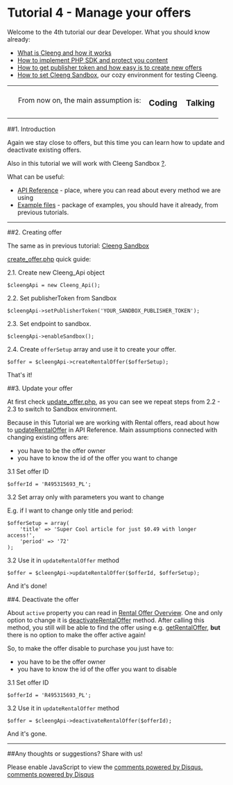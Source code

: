 Tutorial 4 - Manage your offers
===============================


Welcome to the 4th tutorial our dear Developer. What you should know already:

* [What is Cleeng and how it works](/Tutorials/Introduction)
* [How to implement PHP SDK and protect you content](/Tutorials/01_Protect_your_content)
* [How to get publisher token and how easy is to create new offers](/Tutorials/01_Creating_Offers)
* [How to set Cleeng Sandbox](/Tutorials/03_Cleeng_Sandbox), our cozy environment for testing Cleeng.

<table><tr>
    <td style="padding:20px 10px 27px 25px">From now on, the main assumption is:</td>
    <td><h3>Coding<i class="icon-arrow-up"></i>  <i class="icon-arrow-down" style="margin-left:15px;"></i>Talking</h3></td>
</tr></table>

##1. Introduction

Again we stay close to offers, but this time you can learn how to update and deactivate existing offers.

Also in this tutorial we will work with Cleeng Sandbox [?](Tutorials/03_Cleeng_Sandbox).

What can be useful:

* [API Reference](/Reference) - place, where you can read about every method we are using
* [Example files<i class="icon-download"></i>](https://github.com/Cleeng/cleeng-api-tutorials/zipball/master) - package of examples, you should have it already, from previous tutorials.

---

##2. Creating offer

The same as in previous tutorial: [Cleeng Sandbox](Tutorials/03_Cleeng_Sandbox)

[create_offer.php](https://github.com/Cleeng/cleeng-api-tutorials/blob/master/03_Cleeng_Sandbox/create_offer.php) quick guide:

2.1. Create new Cleeng_Api object

    $cleengApi = new Cleeng_Api();

2.2. Set publisherToken from Sandbox

    $cleengApi->setPublisherToken('YOUR_SANDBOX_PUBLISHER_TOKEN');


2.3. Set endpoint to sandbox.

    $cleengApi->enableSandbox();

2.4. Create `offerSetup` array and use it to create your offer.

    $offer = $cleengApi->createRentalOffer($offerSetup);

That's it!

##3. Update your offer

At first check [update_offer.php](https://github.com/Cleeng/cleeng-api-tutorials/blob/master/04_Manage_your_offer/update_offer.php), as you can see we repeat steps from 2.2 - 2.3 to switch to Sandbox environment.

Because in this Tutorial we are working with Rental offers, read about how to [updateRentalOffer](/v3/Reference/Rental_Offer_API/Functions/updateRentalOffer) in API Reference. Main assumptions connected with changing existing offers are:

* you have to be the offer owner
* you have to know the id of the offer you want to change

3.1 Set offer ID

    $offerId = 'R495315693_PL';

3.2 Set array only with parameters you want to change

E.g. if I want to change only title and period:

    $offerSetup = array(
        'title' => 'Super Cool article for just $0.49 with longer access!',
        'period' => '72'
    );

3.2 Use it in `updateRentalOffer` method

    $offer = $cleengApi->updateRentalOffer($offerId, $offerSetup);


And it's done!

##4. Deactivate the offer

About `active` property you can read in [Rental Offer Overview](/v3/Reference/Rental_Offer_API). One and only option to change it is [deactivateRentalOffer](/v3/Reference/Rental_Offer_API/Functions/deactivateRentalOffer) method.
After calling this method, you still will be able to find the offer using e.g. [getRentalOffer](/v3/Reference/Rental_Offer_API/Functions/getRentalOffer), **but** there is no option to make the offer active again!

So, to make the offer disable to purchase you just have to:

* you have to be the offer owner
* you have to know the id of the offer you want to disable

3.1 Set offer ID

    $offerId = 'R495315693_PL';

3.2 Use it in `updateRentalOffer` method

    $offer = $cleengApi->deactivateRentalOffer($offerId);

And it's gone.




---

##Any thoughts or suggestions? Share with us!
<div id="disqus_thread"></div>
<script type="text/javascript">
    var disqus_title = 'Cleeng Open';
    var disqus_identifier = 'Cleeng Sandbox';
    var disqus_shortname = 'cleengopen';
    (function() {
        var dsq = document.createElement('script'); dsq.type = 'text/javascript'; dsq.async = true;
        dsq.src = 'http://' + disqus_shortname + '.disqus.com/embed.js';
        (document.getElementsByTagName('head')[0] || document.getElementsByTagName('body')[0]).appendChild(dsq);
    })();
</script>
<noscript>Please enable JavaScript to view the <a href="http://disqus.com/?ref_noscript">comments powered by Disqus.</a></noscript>
<a href="http://disqus.com" class="dsq-brlink">comments powered by <span class="logo-disqus">Disqus</span></a>
